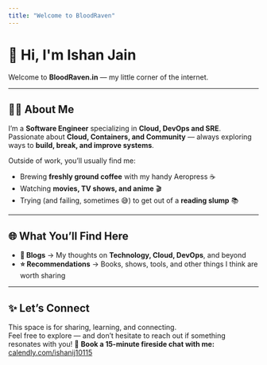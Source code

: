 ```yaml
---
title: "Welcome to BloodRaven"
---
```


# 👋 Hi, I'm Ishan Jain

Welcome to **BloodRaven.in** — my little corner of the internet.  

---

## 🧑‍💻 About Me

I’m a **Software Engineer** specializing in **Cloud, DevOps and SRE**.
Passionate about **Cloud, Containers, and Community** — always exploring ways to **build, break, and improve systems**. 

Outside of work, you’ll usually find me:
- Brewing **freshly ground coffee** with my handy Aeropress ☕  
- Watching **movies, TV shows, and anime** 🎬  
- Trying (and failing, sometimes 😅) to get out of a **reading slump** 📚  

---

## 🌐 What You’ll Find Here

- **📝 Blogs** → My thoughts on **Technology, Cloud, DevOps**, and beyond  
- **⭐ Recommendations** → Books, shows, tools, and other things I think are worth sharing  

---

## ✨ Let’s Connect

This space is for sharing, learning, and connecting.  
Feel free to explore — and don’t hesitate to reach out if something resonates with you!
📅 **Book a 15-minute fireside chat with me:**  
[calendly.com/ishanij10115](https://calendly.com/ishanij10115)
